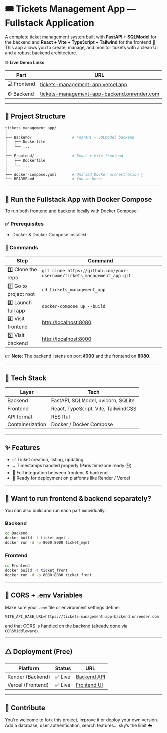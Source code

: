 # 🎟️ Tickets Management App — Fullstack Application

A complete ticket management system built with **FastAPI + SQLModel** for the backend and **React + Vite + TypeScript + Tailwind** for the frontend 🚀
This app allows you to create, manage, and monitor tickets with a clean UI and a robust backend architecture.

🌐 **Live Demo Links**

| Part        | URL                                                                                                                   |
| ----------- | --------------------------------------------------------------------------------------------------------------------- |
| 💻 Frontend | [tickets-management-app.vercel.app](https://tickets-management-app-mi1i-o0sprmpl7-davidelbazpros-projects.vercel.app) |
| ⚙️ Backend  | [tickets-management-app-backend.onrender.com](https://tickets-management-app-backend.onrender.com)                    |

---

## 📂 Project Structure

```bash
tickets_management_app/
│
├── Backend/                  # FastAPI + SQLModel backend
│   ├── Dockerfile
│   └── ...
│
├── Frontend/                 # React + Vite frontend
│   ├── Dockerfile
│   └── ...
│
├── docker-compose.yaml       # Unified Docker orchestration 🐳
└── README.md                 # You're here!
```

---

## 🐳 Run the Fullstack App with Docker Compose

To run both frontend and backend locally with Docker Compose:

### ✅ Prerequisites

* Docker & Docker Compose installed

### 🚀 Commands

| Step                   | Command                                                                 |
| ---------------------- | ----------------------------------------------------------------------- |
| 1️⃣ Clone the repo     | `git clone https://github.com/your-username/tickets_management_app.git` |
| 2️⃣ Go to project root | `cd tickets_management_app`                                             |
| 3️⃣ Launch full app    | `docker-compose up --build`                                             |
| 4️⃣ Visit frontend     | [http://localhost:8080](http://localhost:8080)                          |
| 5️⃣ Visit backend      | [http://localhost:8000](http://localhost:8000)                          |

👉 **Note**: The backend listens on port **8000** and the frontend on **8080**.

---

## 🧱 Tech Stack

| Layer            | Tech                                 |
| ---------------- | ------------------------------------ |
| Backend          | FastAPI, SQLModel, uvicorn, SQLite   |
| Frontend         | React, TypeScript, Vite, TailwindCSS |
| API format       | RESTful                              |
| Containerization | Docker / Docker Compose              |

---

## ✨ Features

* ✅ Ticket creation, listing, updating
* 🗕️ Timestamps handled properly (Paris timezone ready 🕒)
* 🔗 Full integration between frontend & backend
* 🚀 Ready for deployment on platforms like Render / Vercel

---

## 🧲 Want to run frontend & backend separately?

You can also build and run each part individually:

### Backend

```bash
cd Backend
docker build -t ticket_mgmt .
docker run -d -p 8000:8000 ticket_mgmt
```

### Frontend

```bash
cd Frontend
docker build -t ticket_front .
docker run -d -p 8080:8080 ticket_front
```

---

## 🔐 CORS + .env Variables

Make sure your `.env` file or environment settings define:

```env
VITE_API_BASE_URL=https://tickets-management-app-backend.onrender.com
```

and that CORS is handled on the backend (already done via `CORSMiddleware`).

---

## 🛆 Deployment (Free)

| Platform          | Status | URL                                                                                             |
| ----------------- | ------ | ----------------------------------------------------------------------------------------------- |
| Render (Backend)  | ✅ Live | [Backend API](https://tickets-management-app-backend.onrender.com)                              |
| Vercel (Frontend) | ✅ Live | [Frontend UI](https://tickets-management-app-mi1i-o0sprmpl7-davidelbazpros-projects.vercel.app) |

---

## 🤝 Contribute

You're welcome to fork this project, improve it or deploy your own version. Add a database, user authentication, search features... sky’s the limit ☁️
